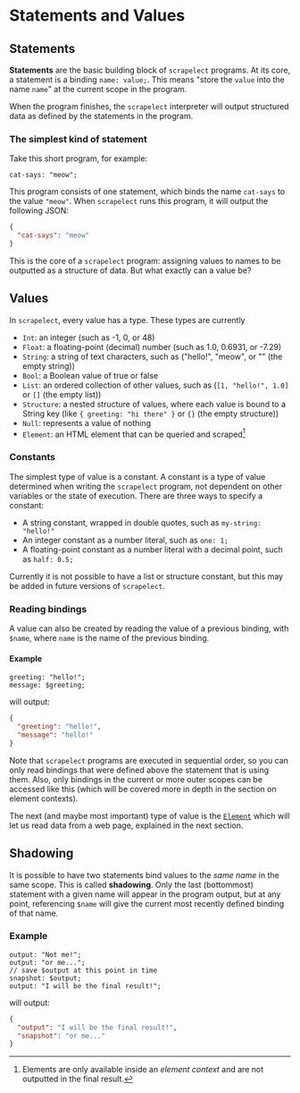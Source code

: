 # Statements and Values

## Statements

**Statements** are the basic building block of `scrapelect`
programs.  At its core, a statement is a binding `name: value;`.
This means "store the `value` into the name `name`" at the
current scope in the program.

When the program finishes, the `scrapelect` interpreter will output
structured data as defined by the statements in the program.

### The simplest kind of statement

Take this short program, for example:

```scrp
cat-says: "meow";
```

This program consists of one statement, which binds the
name `cat-says` to the value `"meow"`.  When `scrapelect` runs
this program, it will output the following JSON:

```json
{
  "cat-says": "meow"
}
```

This is the core of a `scrapelect` program: assigning values
to names to be outputted as a structure of data.  But what
exactly can a value be?

## Values

In `scrapelect`, every value has a type.  These types are currently

- `Int`: an integer (such as -1, 0, or 48)
- `Float`: a floating-point (decimal) number (such as 1.0, 0.6931, or -7.29)
- `String`: a string of text characters, such as ("hello!", "meow", or "" (the empty string))
- `Bool`: a Boolean value of true or false
- `List`: an ordered collection of other values, such as (`[1, "hello!", 1.0]` or `[]` (the empty list))
- `Structure`: a nested structure of values, where each value is bound to a
  String key (like `{ greeting: "hi there" }` or `{}` (the empty structure))
- `Null`: represents a value of nothing
- `Element`: an HTML element that can be queried and scraped[^element-caveat]

### Constants

The simplest type of value is a constant.  A constant is a type of value
determined when writing the `scrapelect` program, not dependent on
other variables or the state of execution.  There are three ways
to specify a constant:

- A string constant, wrapped in double quotes, such as `my-string: "hello!"`
- An integer constant as a number literal, such as `one: 1;`
- A floating-point constant as a number literal with a decimal
  point, such as `half: 0.5;`

Currently it is not possible to have a list or structure constant,
but this may be added in future versions of `scrapelect`.

### Reading bindings

A value can also be created by reading the value of a previous
binding, with `$name`, where `name` is the name of the previous
binding.

#### Example

```scrp
greeting: "hello!";
message: $greeting;
```

will output:

```json
{
  "greeting": "hello!",
  "message": "hello!"
}
```

Note that `scrapelect` programs are executed in sequential order, so
you can only read bindings that were defined above the statement
that is using them.  Also, only bindings in the current or
more outer scopes can be accessed like this (which will be covered
more in depth in the section on element contexts).

The next (and maybe most important) type of value is the [`Element`](./elements-and-selectors.md)
which will let us read data from a web page, explained in the next section.

## Shadowing

It is possible to have two statements bind values to the *same name* in the same scope.
This is called **shadowing**.  Only the last (bottommost) statement with a given
name will appear in the program output, but at any point, referencing `$name` will
give the current most recently defined binding of that name.

### Example

```scrp
output: "Not me!";
output: "or me...";
// save $output at this point in time
snapshot: $output;
output: "I will be the final result!";
```

will output:

```json
{
  "output": "I will be the final result!",
  "snapshot": "or me..."
}
```

[^element-caveat]: Elements are only available inside an *element context*
  and are not outputted in the final result.
